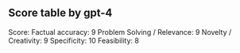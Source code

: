 ## Score table by gpt-4
Score: 
Factual accuracy: 9
Problem Solving / Relevance: 9
Novelty / Creativity: 9
Specificity: 10
Feasibility: 8